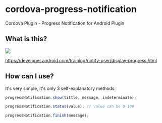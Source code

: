 # cordova-progress-notification
Cordova Plugin - Progress Notification for Android Plugin


## What is this?
![](https://developer.android.com/images/ui/notifications/progress_bar_summary.png)

https://developer.android.com/training/notify-user/display-progress.html

## How can I use?
It's very simple, it's only 3 self-explanatory methods:

```javascript
progressNotification.show(tittle, message, indeterminate);

progressNotification.status(value); // value can be 0-100

progressNotification.finish(message);
```
